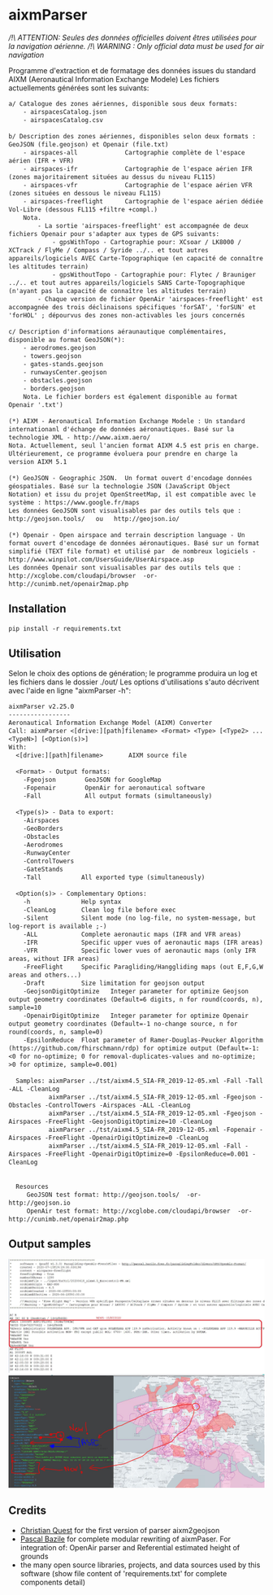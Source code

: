 # aixmParser

*/!\ ATTENTION: Seules des données officielles doivent êtres utilisées pour la navigation aérienne.*
*/!\ WARNING  : Only official data must be used for air navigation*

Programme d'extraction et de formatage des données issues du standard AIXM (Aeronautical Information Exchange Modele)
Les fichiers actuellements générées sont les suivants:
```
a/ Catalogue des zones aériennes, disponible sous deux formats:
	- airspacesCatalog.json
	- airspacesCatalog.csv

b/ Description des zones aériennes, disponibles selon deux formats : GeoJSON (file.geojson) et Openair (file.txt)
	- airspaces-all             Cartographie complète de l'espace aérien (IFR + VFR)
	- airspaces-ifr             Cartographie de l'espace aérien IFR (zones majoritairement situées au dessus du niveau FL115)
	- airspaces-vfr             Cartographie de l'espace aérien VFR (zones situées en dessous le niveau FL115)
	- airspaces-freeflight      Cartographie de l'espace aérien dédiée Vol-Libre (dessous FL115 +filtre +compl.)
	Nota.
		- La sortie 'airspaces-freeflight' est accompagnée de deux fichiers Openair pour s'adapter aux types de GPS suivants:
			- gpsWithTopo - Cartographie pour: XCsoar / LK8000 / XCTrack / FlyMe / Compass / Syride ../.. et tout autres appareils/logiciels AVEC Carte-Topographique (en capacité de connaître les altitudes terrain)
			- gpsWithoutTopo - Cartographie pour: Flytec / Brauniger ../.. et tout autres appareils/logiciels SANS Carte-Topographique (n'ayant pas la capacité de connaître les altitudes terrain)
		- Chaque version de fichier OpenAir 'airspaces-freeflight' est accompagnée des trois déclinaisons spécifiques 'forSAT', 'forSUN' et 'forHOL' ; dépourvus des zones non-activables les jours concernés

c/ Description d'informations aéraunautique complémentaires, disponible au format GeoJSON(*):
	- aerodromes.geojson
	- towers.geojson
	- gates-stands.geojson
	- runwaysCenter.geojson
	- obstacles.geojson
	- borders.geojson
	Nota. Le fichier borders est également disponible au format Openair '.txt')

(*) AIXM - Aeronautical Information Exchange Modele : Un standard internationanl d'échange de données aéronautiques. Basé sur la technologie XML - http://www.aixm.aero/
Nota. Actuellement, seul l'ancien format AIXM 4.5 est pris en charge. Ultérieurement, ce programme évoluera pour prendre en charge la version AIXM 5.1

(*) GeoJSON - Geographic JSON.  Un format ouvert d'encodage données géospatiales. Basé sur la technologie JSON (JavaScript Object Notation) et issu du projet OpenStreetMap, il est compatible avec le système : https://www.google.fr/maps
Les données GeoJSON sont visualisables par des outils tels que : http://geojson.tools/   ou   http://geojson.io/

(*) Openair - Open airspace and terrain description language - Un format ouvert d'encodage de données aéronautiques. Basé sur un format simplifié (TEXT file format) et utilisé par  de nombreux logiciels - http://www.winpilot.com/UsersGuide/UserAirspace.asp
Les données Openair sont visualisables par des outils tels que : http://xcglobe.com/cloudapi/browser  -or-  http://cunimb.net/openair2map.php
```

## Installation
```
pip install -r requirements.txt
```

## Utilisation

Selon le choix des options de génération; le programme produira un log et les fichiers dans le dossier ./out/
Les options d'utilisations s'auto décrivent avec l'aide en ligne "aixmParser -h":
```
aixmParser v2.25.0
-----------------
Aeronautical Information Exchange Model (AIXM) Converter
Call: aixmParser <[drive:][path]filename> <Format> <Type> [<Type2> ... <TypeN>] [<Option(s)>]
With:
  <[drive:][path]filename>       AIXM source file

  <Format> - Output formats:
    -Fgeojson        GeoJSON for GoogleMap
    -Fopenair        OpenAir for aeronautical software
    -Fall            All output formats (simultaneously)

  <Type(s)> - Data to export:
    -Airspaces
    -GeoBorders
    -Obstacles
    -Aerodromes
    -RunwayCenter
    -ControlTowers
    -GateStands
    -Tall           All exported type (simultaneously)

  <Option(s)> - Complementary Options:
    -h              Help syntax
    -CleanLog       Clean log file before exec
    -Silent         Silent mode (no log-file, no system-message, but log-report is available ;-)
    -ALL            Complete aeronautic maps (IFR and VFR areas)
    -IFR            Specific upper vues of aeronautic maps (IFR areas)
    -VFR            Specific lower vues of aeronautic maps (only IFR areas, without IFR areas)
    -FreeFlight     Specific Paragliding/Hanggliding maps (out E,F,G,W areas and others...)
    -Draft          Size limitation for geojson output
	-GeojsonDigitOptimize	Integer parameter for optimize Geojson output geometry coordinates (Default=6 digits, n for round(coords, n), sample=10
	-OpenairDigitOptimize	Integer parameter for optimize Openair output geometry coordinates (Default=-1 no-change source, n for round(coords, n, sample=0)
	-EpsilonReduce  Float parameter of Ramer-Douglas-Peucker Algorithm (https://github.com/fhirschmann/rdp) for optimize output (Default=-1: <0 for no-optimize; 0 for removal-duplicates-values and no-optimize; >0 for optimize, sample=0.001)

  Samples: aixmParser ../tst/aixm4.5_SIA-FR_2019-12-05.xml -Fall -Tall -ALL -CleanLog
           aixmParser ../tst/aixm4.5_SIA-FR_2019-12-05.xml -Fgeojson -Obstacles -ControlTowers -Airspaces -ALL -CleanLog
           aixmParser ../tst/aixm4.5_SIA-FR_2019-12-05.xml -Fgeojson -Airspaces -FreeFlight -GeojsonDigitOptimize=10 -CleanLog
           aixmParser ../tst/aixm4.5_SIA-FR_2019-12-05.xml -Fopenair -Airspaces -FreeFlight -OpenairDigitOptimize=0 -CleanLog
           aixmParser ../tst/aixm4.5_SIA-FR_2019-12-05.xml -Fall -Airspaces -FreeFlight -OpenairDigitOptimize=0 -EpsilonReduce=0.001 -CleanLog


  Resources
     GeoJSON test format: http://geojson.tools/  -or-  http://geojson.io
     OpenAir test format: http://xcglobe.com/cloudapi/browser  -or-  http://cunimb.net/openair2map.php
```


## Output samples
![OpenAir_sample](20200715_OpenAir_sample.jpg)
![GeoJSON_sample](20200614_GeoJSON_sample.jpg)


## Credits
- [Christian Quest](https://github.com/cquest) for the first version of parser aixm2geojson
- [Pascal Bazile](https://github.com/BPascal-91/) for complete modular rewriting of aixmPaser. For integration of: OpenAir parser and Referential estimated height of grounds
- the many open source libraries, projects, and data sources used by this software (show file content of 'requirements.txt' for complete components detail)
